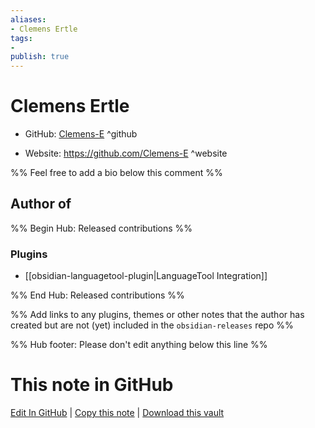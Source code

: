 ```yaml
---
aliases:
- Clemens Ertle
tags:
- 
publish: true
---
```


# Clemens Ertle

- GitHub: [Clemens-E](https://github.com/Clemens-E/) ^github
<!-- - Discord: `@` ^discord-->
- Website: <https://github.com/Clemens-E> ^website
<!-- - [[Publish sites|Publish site]]: ^publish-->

%% Feel free to add a bio below this comment %%


## Author of

%% Begin Hub: Released contributions %%
### Plugins
- [[obsidian-languagetool-plugin|LanguageTool Integration]]

%% End Hub: Released contributions %%

%% Add links to any plugins, themes or other notes that the author has created but are not (yet) included in the `obsidian-releases` repo %%

<!--
### Unlisted plugins

- 
-->

<!--
### Others

- 
-->

<!--
## Sponsor this author

- [[GitHub sponsors]]: [Sponsor @Clemens-E on GitHub Sponsors](https://github.com/sponsors/Clemens-E) ^github-sponsor
- [[Buy me a coffee]]: ^buy-me-a-coffee
- [[PayPal]]: ^paypal
- [[Patreon]]: ^patreon

-->

<!--
## Follow this author

- [[YouTube Channels|On YouTube]]: ^youtube
- Twitter: ^twitter
- ...
-->

%% Hub footer: Please don't edit anything below this line %%

# This note in GitHub

<span class="git-footer">[Edit In GitHub](https://github.dev/obsidian-community/obsidian-hub/blob/main/01%20-%20Community/People/Clemens-E.md "git-hub-edit-note") | [Copy this note](https://raw.githubusercontent.com/obsidian-community/obsidian-hub/main/01%20-%20Community/People/Clemens-E.md "git-hub-copy-note") | [Download this vault](https://github.com/obsidian-community/obsidian-hub/archive/refs/heads/main.zip "git-hub-download-vault") </span>
